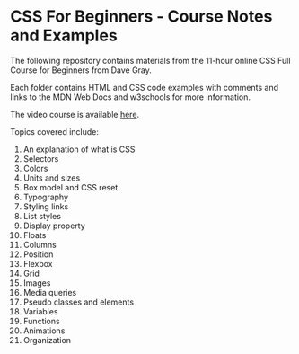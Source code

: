 # CSS For Beginners - Course Notes and Examples

The following repository contains materials from the 11-hour online CSS Full Course for Beginners from Dave Gray. 

Each folder contains HTML and CSS code examples with comments and links to the MDN Web Docs and w3schools for more information. 

The video course is available [here](https://www.youtube.com/watch?v=n4R2E7O-Ngo&t=15679s). 

Topics covered include:

1) An explanation of what is CSS
2) Selectors
3) Colors
4) Units and sizes
5) Box model and CSS reset
6) Typography
7) Styling links
8) List styles
9) Display property
10) Floats
11) Columns
12) Position
13) Flexbox
14) Grid
15) Images
16) Media queries
17) Pseudo classes and elements
18) Variables
19) Functions
20) Animations
21) Organization
